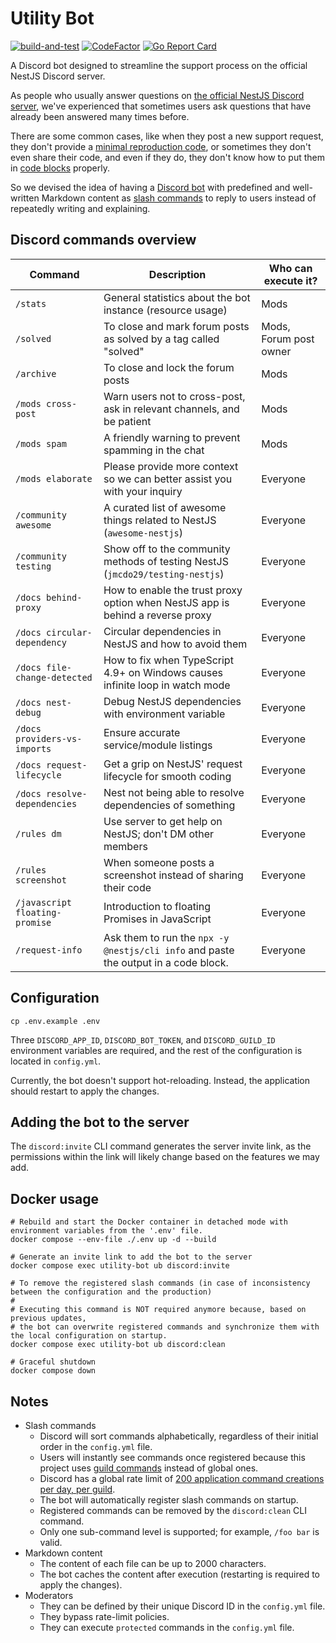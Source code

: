 # Utility Bot

[![build-and-test](https://github.com/nestjs-discord/utility-bot/actions/workflows/build-and-test.yaml/badge.svg)](https://github.com/nestjs-discord/utility-bot/actions/workflows/build-and-test.yaml)
[![CodeFactor](https://www.codefactor.io/repository/github/nestjs-discord/utility-bot/badge/main)](https://www.codefactor.io/repository/github/nestjs-discord/utility-bot/overview/main)
[![Go Report Card](https://goreportcard.com/badge/github.com/nestjs-discord/utility-bot)](https://goreportcard.com/report/github.com/nestjs-discord/utility-bot)

A Discord bot designed to streamline the support process on the official NestJS Discord server.

As people who usually answer questions on [the official NestJS Discord server](https://discord.gg/nestjs), we've experienced that sometimes users ask questions that have already been answered many times before.

There are some common cases, like when they post a new support request, they don't provide a [minimal reproduction code](https://minimum-reproduction.wtf/), or sometimes they don't even share their code, and even if they do, they don't know how to put them in [code blocks](https://gist.github.com/matthewzring/9f7bbfd102003963f9be7dbcf7d40e51#code-blocks) properly.

So we devised the idea of having a [Discord bot](https://discord.com/developers/docs/intro#bots-and-apps) with predefined and well-written Markdown content as [slash commands](https://discord.com/developers/docs/interactions/application-commands) to reply to users instead of repeatedly writing and explaining.

## Discord commands overview

| Command                        | Description                                                                         | Who can execute it?    |
|--------------------------------|-------------------------------------------------------------------------------------|------------------------|
| `/stats`                       | General statistics about the bot instance (resource usage)                          | Mods                   |
| `/solved`                      | To close and mark forum posts as solved by a tag called "solved"                    | Mods, Forum post owner |
| `/archive`                     | To close and lock the forum posts                                                   | Mods                   |
| `/mods cross-post`             | Warn users not to cross-post, ask in relevant channels, and be patient              | Mods                   |
| `/mods spam`                   | A friendly warning to prevent spamming in the chat                                  | Mods                   |
| `/mods elaborate`              | Please provide more context so we can better assist you with your inquiry           | Everyone               |
| `/community awesome`           | A curated list of awesome things related to NestJS (`awesome-nestjs`)               | Everyone               |
| `/community testing`           | Show off to the community methods of testing NestJS (`jmcdo29/testing-nestjs`)      | Everyone               |
| `/docs behind-proxy`           | How to enable the trust proxy option when NestJS app is behind a reverse proxy      | Everyone               |
| `/docs circular-dependency`    | Circular dependencies in NestJS and how to avoid them                               | Everyone               |
| `/docs file-change-detected`   | How to fix when TypeScript 4.9+ on Windows causes infinite loop in watch mode       | Everyone               |
| `/docs nest-debug`             | Debug NestJS dependencies with environment variable                                 | Everyone               |
| `/docs providers-vs-imports`   | Ensure accurate service/module listings                                             | Everyone               |
| `/docs request-lifecycle`      | Get a grip on NestJS' request lifecycle for smooth coding                           | Everyone               |
| `/docs resolve-dependencies`   | Nest not being able to resolve dependencies of something                            | Everyone               |
| `/rules dm`                    | Use server to get help on NestJS; don't DM other members                            | Everyone               |
| `/rules screenshot`            | When someone posts a screenshot instead of sharing their code                       | Everyone               |
| `/javascript floating-promise` | Introduction to floating Promises in JavaScript                                     | Everyone               |
| `/request-info`                | Ask them to run the `npx -y @nestjs/cli info` and paste the output in a code block. | Everyone               |

## Configuration

```shell
cp .env.example .env
```

Three `DISCORD_APP_ID`, `DISCORD_BOT_TOKEN`, and `DISCORD_GUILD_ID` environment variables are required, and the rest of
the configuration is located in `config.yml`.

Currently, the bot doesn't support hot-reloading. Instead, the application should restart to apply the changes.

## Adding the bot to the server

The `discord:invite` CLI command generates the server invite link,
as the permissions within the link will likely change based on the features we may add.

## Docker usage

```shell
# Rebuild and start the Docker container in detached mode with environment variables from the '.env' file.
docker compose --env-file ./.env up -d --build

# Generate an invite link to add the bot to the server
docker compose exec utility-bot ub discord:invite

# To remove the registered slash commands (in case of inconsistency between the configuration and the production)
#
# Executing this command is NOT required anymore because, based on previous updates,
# the bot can overwrite registered commands and synchronize them with the local configuration on startup.
docker compose exec utility-bot ub discord:clean

# Graceful shutdown
docker compose down
```

## Notes

- Slash commands
  - Discord will sort commands alphabetically, regardless of their initial order in the `config.yml` file.
  - Users will instantly see commands once registered because this project uses [guild commands](https://discord.com/developers/docs/interactions/application-commands#registering-a-command) instead of global ones.
  - Discord has a global rate limit of [200 application command creations per day, per guild](https://discord.com/developers/docs/interactions/application-commands#registering-a-command).
  - The bot will automatically register slash commands on startup.
  - Registered commands can be removed by the `discord:clean` CLI command.
  - Only one sub-command level is supported; for example, `/foo bar` is valid.
- Markdown content
  - The content of each file can be up to 2000 characters.
  - The bot caches the content after execution (restarting is required to apply the changes).
- Moderators
  - They can be defined by their unique Discord ID in the `config.yml` file.
  - They bypass rate-limit policies.
  - They can execute `protected` commands in the `config.yml` file.
